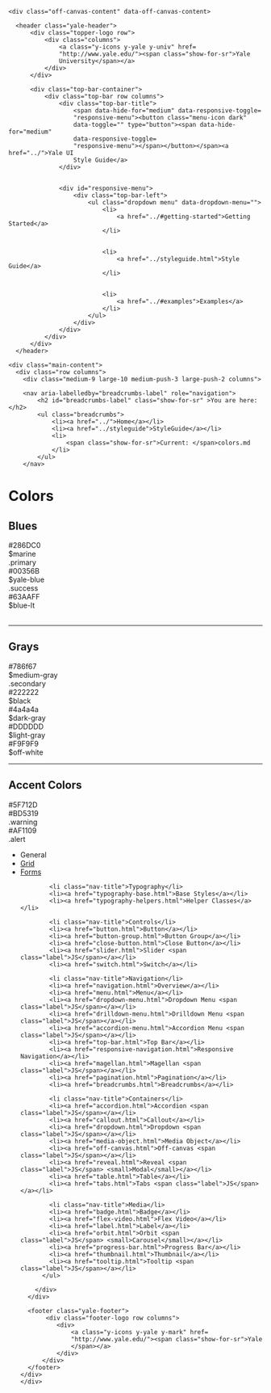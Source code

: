 <!doctype html>
<!--[if IE 9]><html class="lt-ie10" lang="en" > <![endif]-->
<html class="no-js" lang="en" dir="ltr">
<head>
  <meta charset="utf-8">
  <meta http-equiv="X-UA-Compatible" content="IE=edge">
  <meta name="viewport" content="width=device-width, initial-scale=1.0">
  <meta name="description" content="">
  <link rel="icon" href="assets/img/icons/favicon.ico" type="image/x-icon">
  <title>Yale UI Style Guide | Colors</title>
  <link rel="stylesheet" href="../assets/css/app.css">
  <link rel="stylesheet" href="//cdnjs.cloudflare.com/ajax/libs/highlight.js/8.9.1/styles/github.min.css">
  <script src="//cdnjs.cloudflare.com/ajax/libs/highlight.js/9.4.0/highlight.min.js"></script>
  <script>hljs.initHighlightingOnLoad();</script>

</head>
<body>

  <div class="off-canvas-wrapper"><div class="off-canvas-wrapper-inner" data-off-canvas-wrapper>

    <div class="off-canvas-content" data-off-canvas-content>

      <header class="yale-header">
          <div class="topper-logo row">
              <div class="columns">
                  <a class="y-icons y-yale y-univ" href=
                  "http://www.yale.edu/"><span class="show-for-sr">Yale
                  University</span></a>
              </div>
          </div>
      
          <div class="top-bar-container">
              <div class="top-bar row columns">
                  <div class="top-bar-title">
                      <span data-hide-for="medium" data-responsive-toggle=
                      "responsive-menu"><button class="menu-icon dark"
                      data-toggle="" type="button"><span data-hide-for="medium"
                      data-responsive-toggle=
                      "responsive-menu"></span></button></span><a href="../">Yale UI
                      Style Guide</a>
                  </div>
          
          
                  <div id="responsive-menu">
                      <div class="top-bar-left">
                          <ul class="dropdown menu" data-dropdown-menu="">
                              <li>
                                  <a href="../#getting-started">Getting Started</a>
                              </li>
          
          
                              <li>
                                  <a href="../styleguide.html">Style Guide</a>
                              </li>
          
          
                              <li>
                                  <a href="../#examples">Examples</a>
                              </li>
                          </ul>
                      </div>
                  </div>
              </div>
          </div>
      </header>

    <div class="main-content">
      <div class="row columns">
        <div class="medium-9 large-10 medium-push-3 large-push-2 columns">

        <nav aria-labelledby="breadcrumbs-label" role="navigation">
            <h2 id="breadcrumbs-label" class="show-for-sr" >You are here:</h2>
            <ul class="breadcrumbs">
                <li><a href="../">Home</a></li>
                <li><a href="../styleguide">StyleGuide</a></li>
                <li>
                    <span class="show-for-sr">Current: </span>colors.md
                </li>
            </ul>
        </nav>
<h1 id="colors">Colors</h1>
<h2 id="blues">Blues</h2>
<div class="row up-1 medium-up-3 large-up-5">
  <div class="column">
    <div class="color-block">
      <span style="background: #286DC0"></span>
      #286DC0
      <br> $marine
      <br> .primary
    </div>
  </div>
  <div class="column">
    <div class="color-block">
      <span style="background: #00356B"></span>
      #00356B
      <br> $yale-blue
      <br> .success
    </div>
  </div>
  <div class="column">
    <div class="color-block">
      <span style="background: #63AAFF"></span>
      #63AAFF
      <br> $blue-lt
    </div>
  </div><br></div>

<hr>
<h2 id="grays">Grays</h2>
<div class="row up-1 medium-up-3 large-up-5">
  <div class="column">
    <div class="color-block">
      <span style="background: #786f67"></span>
      #786f67
      <br> $medium-gray
      <br> .secondary
    </div>
  </div>
  <div class="column">
    <div class="color-block">
      <span style="background: #222222"></span>
      #222222
      <br> $black
    </div>
  </div>
  <div class="column">
    <div class="color-block">
      <span style="background: #4a4a4a"></span>
      #4a4a4a
      <br> $dark-gray
    </div>
  </div>
  <div class="column">
    <div class="color-block">
      <span style="background: #DDDDDD"></span>
      #DDDDDD
      <br> $light-gray
    </div>
  </div>
  <div class="column">
    <div class="color-block">
      <span style="background: #F9F9F9"></span>
      #F9F9F9
      <br> $off-white
    </div>
  </div>
</div>

<hr>
<h2 id="accent-colors">Accent Colors</h2>
<div class="row up-1 medium-up-3 large-up-5">
  <div class="column">
    <div class="color-block">
      <span style="background: #5F712D"></span>
      #5F712D
    </div>
  </div>
  <div class="column">
    <div class="color-block">
      <span style="background: #BD5319"></span>
      #BD5319
      <br> .warning
    </div>
  </div>
  <div class="column">
    <div class="color-block">
      <span style="background: #AF1109"></span>
      #AF1109
      <br> .alert
    </div>
  </div>
</div>
        </div>
        <div class="medium-3 large-2 medium-pull-9 large-pull-10 columns">
          <ul class="vertical menu" id="styleguide-menu">
            <li class="nav-title">General</li>
            <li><a href="grid.html">Grid</a></li>
            <li><a href="forms.html">Forms</a></li>
          
            <li class="nav-title">Typography</li>
            <li><a href="typography-base.html">Base Styles</a></li>
            <li><a href="typography-helpers.html">Helper Classes</a></li>
          
            <li class="nav-title">Controls</li>
            <li><a href="button.html">Button</a></li>
            <li><a href="button-group.html">Button Group</a></li>
            <li><a href="close-button.html">Close Button</a></li>
            <li><a href="slider.html">Slider <span class="label">JS</span></a></li>
            <li><a href="switch.html">Switch</a></li>
          
            <li class="nav-title">Navigation</li>
            <li><a href="navigation.html">Overview</a></li>
            <li><a href="menu.html">Menu</a></li>
            <li><a href="dropdown-menu.html">Dropdown Menu <span class="label">JS</span></a></li>
            <li><a href="drilldown-menu.html">Drilldown Menu <span class="label">JS</span></a></li>
            <li><a href="accordion-menu.html">Accordion Menu <span class="label">JS</span></a></li>
            <li><a href="top-bar.html">Top Bar</a></li>
            <li><a href="responsive-navigation.html">Responsive Navigation</a></li>
            <li><a href="magellan.html">Magellan <span class="label">JS</span></a></li>
            <li><a href="pagination.html">Pagination</a></li>
            <li><a href="breadcrumbs.html">Breadcrumbs</a></li>
          
            <li class="nav-title">Containers</li>
            <li><a href="accordion.html">Accordion <span class="label">JS</span></a></li>
            <li><a href="callout.html">Callout</a></li>
            <li><a href="dropdown.html">Dropdown <span class="label">JS</span></a></li>
            <li><a href="media-object.html">Media Object</a></li>
            <li><a href="off-canvas.html">Off-canvas <span class="label">JS</span></a></li>
            <li><a href="reveal.html">Reveal <span class="label">JS</span> <small>Modal</small></a></li>
            <li><a href="table.html">Table</a></li>
            <li><a href="tabs.html">Tabs <span class="label">JS</span></a></li>
          
            <li class="nav-title">Media</li>
            <li><a href="badge.html">Badge</a></li>
            <li><a href="flex-video.html">Flex Video</a></li>
            <li><a href="label.html">Label</a></li>
            <li><a href="orbit.html">Orbit <span class="label">JS</span> <small>Carousel</small></a></li>
            <li><a href="progress-bar.html">Progress Bar</a></li>
            <li><a href="thumbnail.html">Thumbnail</a></li>
            <li><a href="tooltip.html">Tooltip <span class="label">JS</span></a></li>
          </ul>
          
        </div>
      </div>

      <footer class="yale-footer">
           <div class="footer-logo row columns">
              <div>
                  <a class="y-icons y-yale y-mark" href=
                  "http://www.yale.edu/"><span class="show-for-sr">Yale
                  </span></a>
              </div>
          </div>
      </footer>
    </div>
    </div>
  </div>

  <script src="../assets/js/app.js"></script>
  <script type='text/javascript'>
    (function (d, t) {
      var bh = d.createElement(t), s = d.getElementsByTagName(t)[0];
      bh.type = 'text/javascript';
      bh.src = 'https://www.bugherd.com/sidebarv2.js?apikey=2uxoymu8phvyiw48n9ghga';
      s.parentNode.insertBefore(bh, s);
      })(document, 'script');
  </script>

</body>
</html>
